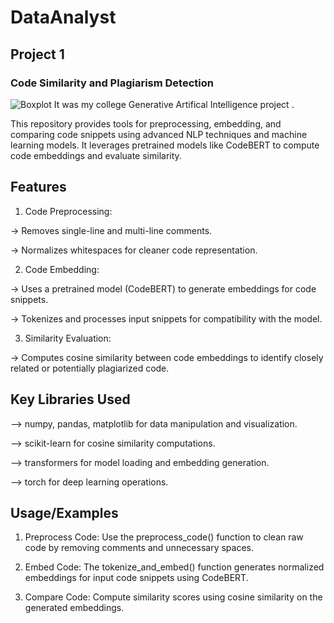 # DataAnalyst
## Project 1
### Code Similarity and Plagiarism Detection 

![Boxplot](https://github.com/user-attachments/assets/4b71987c-93bd-414d-94d5-fa3dea2d7151)
It was my college Generative Artifical Intelligence project .

This repository provides tools for preprocessing, embedding, and comparing code snippets using advanced NLP techniques and machine learning models. It leverages pretrained models like CodeBERT to compute code embeddings and evaluate similarity.


## Features
1) Code Preprocessing:

-> Removes single-line and multi-line comments.

-> Normalizes whitespaces for cleaner code representation.

2) Code Embedding:

-> Uses a pretrained model (CodeBERT) to generate embeddings for   code snippets.

-> Tokenizes and processes input snippets for compatibility with the model.

3) Similarity Evaluation:

-> Computes cosine similarity between code embeddings to identify closely related or potentially plagiarized code.

## Key Libraries Used
--> numpy, pandas, matplotlib for data manipulation and visualization.

--> scikit-learn for cosine similarity computations.

--> transformers for model loading and embedding generation.

--> torch for deep learning operations.

## Usage/Examples
1. Preprocess Code:
Use the preprocess_code() function to clean raw code by removing comments and unnecessary spaces.

2. Embed Code:
The tokenize_and_embed() function generates normalized embeddings for input code snippets using CodeBERT.

3. Compare Code:
Compute similarity scores using cosine similarity on the generated embeddings.
